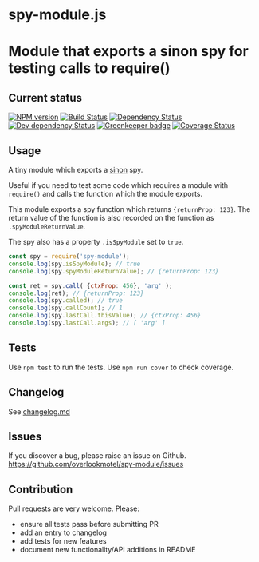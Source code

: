 # spy-module.js

# Module that exports a sinon spy for testing calls to require()

## Current status

[![NPM version](https://img.shields.io/npm/v/spy-module.svg)](https://www.npmjs.com/package/spy-module)
[![Build Status](https://img.shields.io/travis/overlookmotel/spy-module/master.svg)](http://travis-ci.org/overlookmotel/spy-module)
[![Dependency Status](https://img.shields.io/david/overlookmotel/spy-module.svg)](https://david-dm.org/overlookmotel/spy-module)
[![Dev dependency Status](https://img.shields.io/david/dev/overlookmotel/spy-module.svg)](https://david-dm.org/overlookmotel/spy-module)
[![Greenkeeper badge](https://badges.greenkeeper.io/overlookmotel/spy-module.svg)](https://greenkeeper.io/)
[![Coverage Status](https://img.shields.io/coveralls/overlookmotel/spy-module/master.svg)](https://coveralls.io/r/overlookmotel/spy-module)

## Usage

A tiny module which exports a [sinon](https://www.npmjs.com/package/sinon) spy.

Useful if you need to test some code which requires a module with `require()` and calls the function which the module exports.

This module exports a spy function which returns `{returnProp: 123}`. The return value of the function is also recorded on the function as `.spyModuleReturnValue`.

The spy also has a property `.isSpyModule` set to `true`.

```js
const spy = require('spy-module');
console.log(spy.isSpyModule); // true
console.log(spy.spyModuleReturnValue); // {returnProp: 123}

const ret = spy.call( {ctxProp: 456}, 'arg' );
console.log(ret); // {returnProp: 123}
console.log(spy.called); // true
console.log(spy.callCount); // 1
console.log(spy.lastCall.thisValue); // {ctxProp: 456}
console.log(spy.lastCall.args); // [ 'arg' ]
```

## Tests

Use `npm test` to run the tests. Use `npm run cover` to check coverage.

## Changelog

See [changelog.md](https://github.com/overlookmotel/spy-module/blob/master/changelog.md)

## Issues

If you discover a bug, please raise an issue on Github. https://github.com/overlookmotel/spy-module/issues

## Contribution

Pull requests are very welcome. Please:

* ensure all tests pass before submitting PR
* add an entry to changelog
* add tests for new features
* document new functionality/API additions in README
